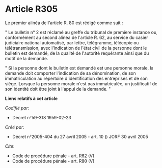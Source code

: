 # Article R305

Le premier alinéa de l'article R. 80 est rédigé comme suit : 

" Le bulletin n° 2 est réclamé au greffe du tribunal de première instance ou, conformément au second alinéa de l'article R.
62, au service du casier judiciaire national automatisé, par lettre, télégramme, télécopie ou télétransmission, avec
l'indication de l'état civil de la personne dont le bulletin est demandé, de la qualité de l'autorité requérante ainsi que du
motif de la demande. 

" Si la personne dont le bulletin est demandé est une personne morale, la demande doit comporter l'indication de sa
dénomination, de son immatriculation au répertoire d'identification des entreprises et de son siège. Lorsque la personne
morale n'est pas immatriculée, un justificatif de son identité doit être joint à l'appui de la demande. "

**Liens relatifs à cet article**

_Codifié par_:

  - Décret n°59-318 1959-02-23

_Créé par_:

  - Décret n°2005-404 du 27 avril 2005 - art. 10 () JORF 30 avril 2005

_Cite_:

  - Code de procédure pénale - art. R62 (V)
  - Code de procédure pénale - art. R80 (V)
